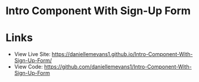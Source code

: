 # Intro Component With Sign-Up Form



# Links
- View Live Site: https://daniellemevans1.github.io/Intro-Component-With-Sign-Up-Form/
- View Code: https://github.com/daniellemevans1/Intro-Component-With-Sign-Up-Form
